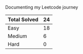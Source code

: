 Documenting my Leetcode journey


Total Solved  | 24
------------- | ------------
Easy  | 18
Medium  | 6
Hard  | 0
